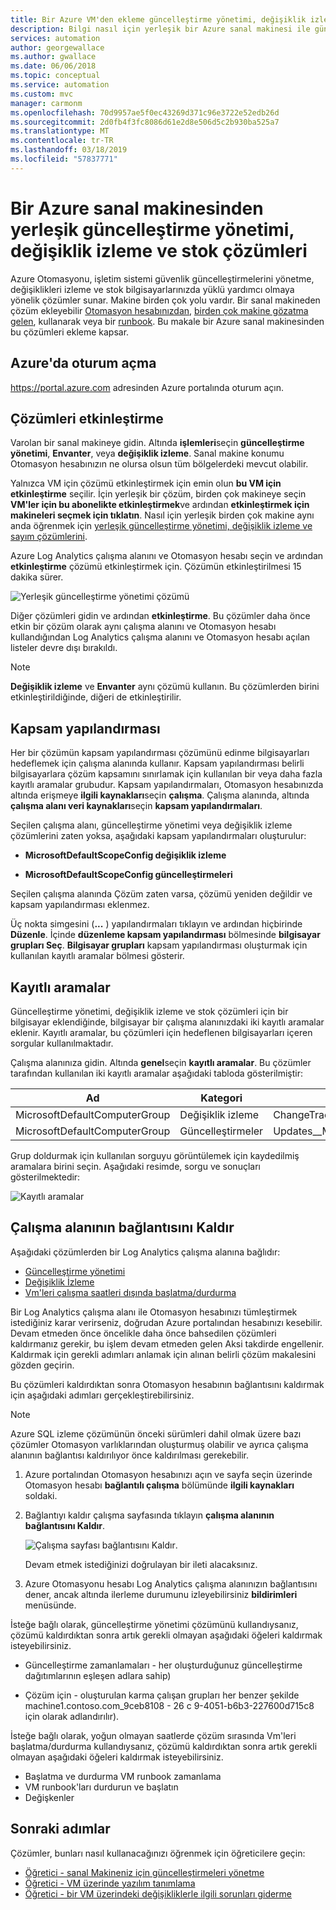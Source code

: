 ```yaml
---
title: Bir Azure VM'den ekleme güncelleştirme yönetimi, değişiklik izleme ve stok çözümleri
description: Bilgi nasıl için yerleşik bir Azure sanal makinesi ile güncelleştirme yönetimi, değişiklik izleme ve sayım çözümlerini parçası olan Azure Otomasyonu.
services: automation
author: georgewallace
ms.author: gwallace
ms.date: 06/06/2018
ms.topic: conceptual
ms.service: automation
ms.custom: mvc
manager: carmonm
ms.openlocfilehash: 70d9957ae5f0ec43269d371c96e3722e52edb26d
ms.sourcegitcommit: 2d0fb4f3fc8086d61e2d8e506d5c2b930ba525a7
ms.translationtype: MT
ms.contentlocale: tr-TR
ms.lasthandoff: 03/18/2019
ms.locfileid: "57837771"
---
```

# <a name="onboard-update-management-change-tracking-and-inventory-solutions-from-an-azure-virtual-machine"></a>Bir Azure sanal makinesinden yerleşik güncelleştirme yönetimi, değişiklik izleme ve stok çözümleri

Azure Otomasyonu, işletim sistemi güvenlik güncelleştirmelerini yönetme, değişiklikleri izleme ve stok bilgisayarlarınızda yüklü yardımcı olmaya yönelik çözümler sunar. Makine birden çok yolu vardır. Bir sanal makineden çözüm ekleyebilir [Otomasyon hesabınızdan](automation-onboard-solutions-from-automation-account.md), [birden çok makine gözatma gelen](automation-onboard-solutions-from-browse.md), kullanarak veya bir [runbook](automation-onboard-solutions.md). Bu makale bir Azure sanal makinesinden bu çözümleri ekleme kapsar.

## <a name="sign-in-to-azure"></a>Azure'da oturum açma

https://portal.azure.com adresinden Azure portalında oturum açın.

## <a name="enable-the-solutions"></a>Çözümleri etkinleştirme

Varolan bir sanal makineye gidin. Altında **işlemleri**seçin **güncelleştirme yönetimi**, **Envanter**, veya **değişiklik izleme**. Sanal makine konumu Otomasyon hesabınızın ne olursa olsun tüm bölgelerdeki mevcut olabilir.

Yalnızca VM için çözümü etkinleştirmek için emin olun **bu VM için etkinleştirme** seçilir. İçin yerleşik bir çözüm, birden çok makineye seçin **VM'ler için bu abonelikte etkinleştirmek**ve ardından **etkinleştirmek için makineleri seçmek için tıklatın**. Nasıl için yerleşik birden çok makine aynı anda öğrenmek için [yerleşik güncelleştirme yönetimi, değişiklik izleme ve sayım çözümlerini](automation-onboard-solutions-from-automation-account.md).

Azure Log Analytics çalışma alanını ve Otomasyon hesabı seçin ve ardından **etkinleştirme** çözümü etkinleştirmek için. Çözümün etkinleştirilmesi 15 dakika sürer.

![Yerleşik güncelleştirme yönetimi çözümü](media/automation-onboard-solutions-from-vm/onboard-solution.png)

Diğer çözümleri gidin ve ardından **etkinleştirme**. Bu çözümler daha önce etkin bir çözüm olarak aynı çalışma alanını ve Otomasyon hesabı kullandığından Log Analytics çalışma alanını ve Otomasyon hesabı açılan listeler devre dışı bırakıldı.

> [!NOTE]
> **Değişiklik izleme** ve **Envanter** aynı çözümü kullanın. Bu çözümlerden birini etkinleştirildiğinde, diğeri de etkinleştirilir.

## <a name="scope-configuration"></a>Kapsam yapılandırması

Her bir çözümün kapsam yapılandırması çözümünü edinme bilgisayarları hedeflemek için çalışma alanında kullanır. Kapsam yapılandırması belirli bilgisayarlara çözüm kapsamını sınırlamak için kullanılan bir veya daha fazla kayıtlı aramalar grubudur. Kapsam yapılandırmaları, Otomasyon hesabınızda altında erişmeye **ilgili kaynakları**seçin **çalışma**. Çalışma alanında, altında **çalışma alanı veri kaynakları**seçin **kapsam yapılandırmaları**.

Seçilen çalışma alanı, güncelleştirme yönetimi veya değişiklik izleme çözümlerini zaten yoksa, aşağıdaki kapsam yapılandırmaları oluşturulur:

* **MicrosoftDefaultScopeConfig değişiklik izleme**

* **MicrosoftDefaultScopeConfig güncelleştirmeleri**

Seçilen çalışma alanında Çözüm zaten varsa, çözümü yeniden değildir ve kapsam yapılandırması eklenmez.

Üç nokta simgesini (**...** ) yapılandırmaları tıklayın ve ardından hiçbirinde **Düzenle**. İçinde **düzenleme kapsam yapılandırması** bölmesinde **bilgisayar grupları Seç**. **Bilgisayar grupları** kapsam yapılandırması oluşturmak için kullanılan kayıtlı aramalar bölmesi gösterir.

## <a name="saved-searches"></a>Kayıtlı aramalar

Güncelleştirme yönetimi, değişiklik izleme ve stok çözümleri için bir bilgisayar eklendiğinde, bilgisayar bir çalışma alanınızdaki iki kayıtlı aramalar eklenir. Kayıtlı aramalar, bu çözümleri için hedeflenen bilgisayarları içeren sorgular kullanılmaktadır.

Çalışma alanınıza gidin. Altında **genel**seçin **kayıtlı aramalar**. Bu çözümler tarafından kullanılan iki kayıtlı aramalar aşağıdaki tabloda gösterilmiştir:

|Ad     |Kategori  |Diğer ad  |
|---------|---------|---------|
|MicrosoftDefaultComputerGroup     |  Değişiklik izleme       | ChangeTracking__MicrosoftDefaultComputerGroup        |
|MicrosoftDefaultComputerGroup     | Güncelleştirmeler        | Updates__MicrosoftDefaultComputerGroup         |

Grup doldurmak için kullanılan sorguyu görüntülemek için kaydedilmiş aramalara birini seçin. Aşağıdaki resimde, sorgu ve sonuçları gösterilmektedir:

![Kayıtlı aramalar](media/automation-onboard-solutions-from-vm/logsearch.png)

## <a name="unlink-workspace"></a>Çalışma alanının bağlantısını Kaldır

Aşağıdaki çözümlerden bir Log Analytics çalışma alanına bağlıdır:

* [Güncelleştirme yönetimi](automation-update-management.md)
* [Değişiklik İzleme](automation-change-tracking.md)
* [Vm'leri çalışma saatleri dışında başlatma/durdurma](automation-solution-vm-management.md)

Bir Log Analytics çalışma alanı ile Otomasyon hesabınızı tümleştirmek istediğiniz karar verirseniz, doğrudan Azure portalından hesabınızı kesebilir.  Devam etmeden önce öncelikle daha önce bahsedilen çözümleri kaldırmanız gerekir, bu işlem devam etmeden gelen Aksi takdirde engellenir. Kaldırmak için gerekli adımları anlamak için alınan belirli çözüm makalesini gözden geçirin.

Bu çözümleri kaldırdıktan sonra Otomasyon hesabının bağlantısını kaldırmak için aşağıdaki adımları gerçekleştirebilirsiniz.

> [!NOTE]
> Azure SQL izleme çözümünün önceki sürümleri dahil olmak üzere bazı çözümler Otomasyon varlıklarından oluşturmuş olabilir ve ayrıca çalışma alanının bağlantısı kaldırılıyor önce kaldırılması gerekebilir.

1. Azure portalından Otomasyon hesabınızı açın ve sayfa seçin üzerinde Otomasyon hesabı **bağlantılı çalışma** bölümünde **ilgili kaynakları** soldaki.

1. Bağlantıyı kaldır çalışma sayfasında tıklayın **çalışma alanının bağlantısını Kaldır**.

   ![Çalışma sayfası bağlantısını Kaldır](media/automation-onboard-solutions-from-vm/automation-unlink-workspace-blade.png).

   Devam etmek istediğinizi doğrulayan bir ileti alacaksınız.

1. Azure Otomasyonu hesabı Log Analytics çalışma alanınızın bağlantısını dener, ancak altında ilerleme durumunu izleyebilirsiniz **bildirimleri** menüsünde.

İsteğe bağlı olarak, güncelleştirme yönetimi çözümünü kullandıysanız, çözümü kaldırdıktan sonra artık gerekli olmayan aşağıdaki öğeleri kaldırmak isteyebilirsiniz.

* Güncelleştirme zamanlamaları - her oluşturduğunuz güncelleştirme dağıtımlarının eşleşen adlara sahip)

* Çözüm için - oluşturulan karma çalışan grupları her benzer şekilde machine1.contoso.com_9ceb8108 - 26 c 9-4051-b6b3-227600d715c8 için olarak adlandırılır).

İsteğe bağlı olarak, yoğun olmayan saatlerde çözüm sırasında Vm'leri başlatma/durdurma kullandıysanız, çözümü kaldırdıktan sonra artık gerekli olmayan aşağıdaki öğeleri kaldırmak isteyebilirsiniz.

* Başlatma ve durdurma VM runbook zamanlama
* VM runbook'ları durdurun ve başlatın
* Değişkenler

## <a name="next-steps"></a>Sonraki adımlar

Çözümler, bunları nasıl kullanacağınızı öğrenmek için öğreticilere geçin:

* [Öğretici - sanal Makineniz için güncelleştirmeleri yönetme](automation-tutorial-update-management.md)
* [Öğretici - VM üzerinde yazılım tanımlama](automation-tutorial-installed-software.md)
* [Öğretici - bir VM üzerindeki değişikliklerle ilgili sorunları giderme](automation-tutorial-troubleshoot-changes.md)
